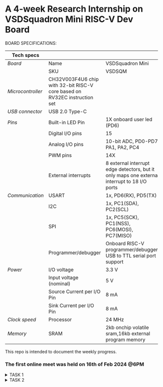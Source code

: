 # A 4-week Research Internship on VSDSquadron Mini RISC-V Dev Board



BOARD SPECIFICATIONS:

| Tech specs   |   |    |
|------------|------------|------------|
| *Board* | Name     | VSDSquadron Mini    |
|      | SKU    | VSDSQM    |
| *Microcontroller*    | CH32V003F4U6 chip with 32-bit RISC-V core based on RV32EC instruction set    |     |
| *USB connector* | USB 2.0 Type-C    |     |
| *Pins*     | Built-in LED Pin     | 1X onboard user led (PD6)     |
|      | Digital I/O pins     | 15     |
|      | Analog I/O pins     | 10-bit ADC, PD0-PD7, PA1, PA2, PC4     |
|      | PWM pins     | 14X     |
|      | External interrupts     | 	8 external interrupt edge detectors, but it only maps one external interrupt to 18 I/O ports     |
| *Communication*     | USART     | 	1x, PD6(RX), PD5(TX)     |
|      | I2C     | 1x, PC1(SDA), PC2(SCL)    |
|      | SPI     | 1x, PC5(SCK), PC1(NSS), PC6(MOSI), PC7(MISO)     |
|      | Programmer/debugger     | Onboard RISC-V programmer/debugger, USB to TTL serial port support     |
| *Power*     | I/O voltage     | 3.3 V    |
|      | Input voltage (nominal)     | 5 V    |
|      | Source Current per I/O Pin    | 8 mA     |
|      | Sink Current per I/O Pin     | 8 mA     |
| *Clock speed*     | Processor    | 24 MHz     |
| *Memory*     | SRAM     | 2kb onchip volatile sram,16kb external program memory     |
   

This repo is intended to document the weekly progress.

### The first online meet was held on 16th of Feb 2024 @6PM

<details>
    <summary> TASK 1 </summary>
 
1) install Yosys 

2) install iverilog 

3) install gtkwave

### CLONING RISC-V GNU TOOLCHAIN

# To install git 
sudo apt install git-all   

 make sure to install the dependencies
![WhatsApp Image 2024-02-20 at 10 52 03_392684c3](https://github.com/NithishaBR/VSD/assets/160307537/97f02e74-b224-426a-8013-386414062ffe)



### INSTALLING YOSYS, IVERILOG & GTKWAVE.

### 1.YOSYS


git clone https://github.com/YosysHQ/yosys.git
![WhatsApp Image 2024-02-20 at 10 52 03_392684c3](https://github.com/NithishaBR/VSD/assets/160307537/771fa1cd-c730-4668-b2b2-96c4dc07c1dc)

cd yosys 

sudo apt install make
![WhatsApp Image 2024-02-20 at 10 52 29_d9ffbd87](https://github.com/NithishaBR/VSD/assets/160307537/2a0b0c00-f8c7-4e0b-a105-f8ad683be71c)
sudo apt-get install build-essential clang bison flex \libreadline-dev gawk tcl-dev libffi-dev git \ graphviz xdot pkg-config python3 libboost-system-dev\libboost-python-dev libboost-filesystem-dev zlib1g-dev

make config-gcc
![gg](https://github.com/NithishaBR/VSD/assets/160307537/36cf9eaa-67a0-40f3-8377-6694ec4d8264)

make 
![12gy](https://github.com/NithishaBR/VSD/assets/160307537/10e20f33-5f4c-489d-b75e-537954cc61ac)

sudo make install
![fyfytfyt](https://github.com/NithishaBR/VSD/assets/160307537/2d09f018-1b0c-49cc-a515-b2fc4c0f1f10)


### 2.iVerilog
installing iVerilog

sudo apt update

sudo apt-get install iverilog
![dydyfytf](https://github.com/NithishaBR/VSD/assets/160307537/9d332c43-6e39-400c-8627-3868f22247e2)


### 3.GTkWave
installing GTkWave

 sudo apt-get install gtkwave 

![WhatsApp Image 2024-02-20 at 10 54 09_968b4260](https://github.com/NithishaBR/VSD/assets/160307537/ae8e253f-59ff-4281-b0f5-1285f021a426)

</details>

<details>
    <summary> TASK 2 </summary>
  1.To create a block diagram of the project  

  2.Identifying input ports,output ports and input waveform,output waveform
   
</details>
